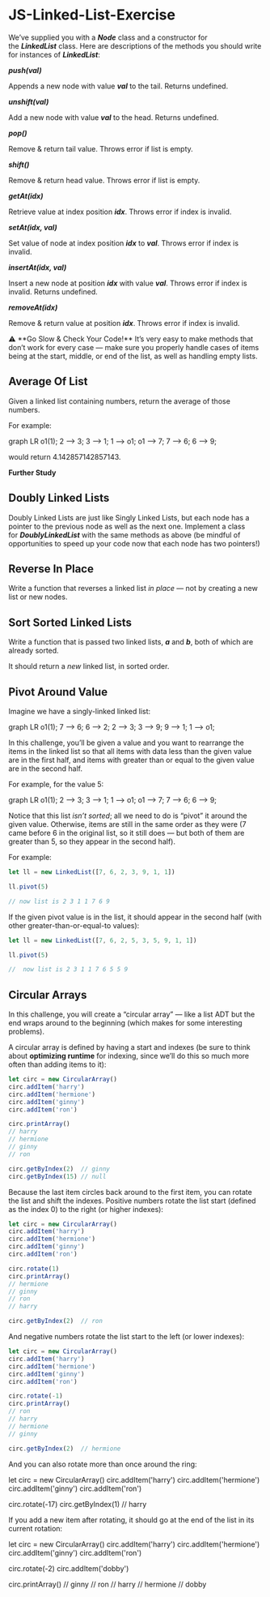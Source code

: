 # JS-Linked-List-Exercise

We’ve supplied you with a ***Node*** class and a constructor for the ***LinkedList*** class. Here are descriptions of the methods you should write for instances of ***LinkedList***:

***push(val)***

Appends a new node with value ***val*** to the tail. Returns undefined.

***unshift(val)***

Add a new node with value ***val*** to the head. Returns undefined.

***pop()***

Remove & return tail value. Throws error if list is empty.

***shift()***

Remove & return head value. Throws error if list is empty.

***getAt(idx)***

Retrieve value at index position ***idx***. Throws error if index is invalid.

***setAt(idx, val)***

Set value of node at index position ***idx*** to ***val***. Throws error if index is invalid.

***insertAt(idx, val)***

Insert a new node at position ***idx*** with value ***val***. Throws error if index is invalid. Returns undefined.

***removeAt(idx)***

Remove & return value at position ***idx***. Throws error if index is invalid.

<aside>
⚠️ **Go Slow & Check Your Code!**
It’s very easy to make methods that don’t work for every case — make sure you properly handle cases of items being at the start, middle, or end of the list, as well as handling empty lists.

</aside>

## **Average Of List**

Given a linked list containing numbers, return the average of those numbers.

For example:

graph LR
	o1(1);
	2 --> 3;
	3 --> 1;
	1 --> o1;
	o1 --> 7;
	7 --> 6;
	6 --> 9;

 would return 4.142857142857143.

**Further Study**

## **Doubly Linked Lists**

Doubly Linked Lists are just like Singly Linked Lists, but each node has a pointer to the previous node as well as the next one. Implement a class for ***DoublyLinkedList*** with the same methods as above (be mindful of opportunities to speed up your code now that each node has two pointers!)

## **Reverse In Place**

Write a function that reverses a linked list *in place* — not by creating a new list or new nodes.

## **Sort Sorted Linked Lists**

Write a function that is passed two linked lists, ***a*** and ***b***, both of which are already sorted.

It should return a *new* linked list, in sorted order.

## **Pivot Around Value**

Imagine we have a singly-linked linked list:

graph LR
	o1(1);
	7 --> 6;
	6 --> 2;
	2 --> 3;
	3 --> 9;
	9 --> 1;
	1 --> o1;

 In this challenge, you’ll be given a value and you want to rearrange the items in the linked list so that all items with data less than the given value are in the first half, and items with greater than or equal to the given value are in the second half.

For example, for the value 5:

graph LR
	o1(1);
	2 --> 3;
	3 --> 1;
	1 --> o1;
	o1 --> 7;
	7 --> 6;
	6 --> 9;

 Notice that this list *isn’t sorted*; all we need to do is “pivot” it around the given value. Otherwise, items are still in the same order as they were (7 came before 6 in the original list, so it still does — but both of them are greater than 5, so they appear in the second half).

For example:

```jsx
let ll = new LinkedList([7, 6, 2, 3, 9, 1, 1])

ll.pivot(5)

// now list is 2 3 1 1 7 6 9
```

If the given pivot value is in the list, it should appear in the second half (with other greater-than-or-equal-to values):

```jsx
let ll = new LinkedList([7, 6, 2, 5, 3, 5, 9, 1, 1])

ll.pivot(5)

//  now list is 2 3 1 1 7 6 5 5 9
```

## **Circular Arrays**

In this challenge, you will create a “circular array” — like a list ADT but the end wraps around to the beginning (which makes for some interesting problems).

A circular array is defined by having a start and indexes (be sure to think about **optimizing runtime** for indexing, since we’ll do this so much more often than adding items to it):

```jsx
let circ = new CircularArray()
circ.addItem('harry')
circ.addItem('hermione')
circ.addItem('ginny')
circ.addItem('ron')

circ.printArray()
// harry
// hermione
// ginny
// ron

circ.getByIndex(2)  // ginny
circ.getByIndex(15) // null
```

Because the last item circles back around to the first item, you can rotate the list and shift the indexes. Positive numbers rotate the list start (defined as the index 0) to the right (or higher indexes):

```jsx
let circ = new CircularArray()
circ.addItem('harry')
circ.addItem('hermione')
circ.addItem('ginny')
circ.addItem('ron')

circ.rotate(1)
circ.printArray()
// hermione
// ginny
// ron
// harry

circ.getByIndex(2)  // ron
```

And negative numbers rotate the list start to the left (or lower indexes):

```jsx
let circ = new CircularArray()
circ.addItem('harry')
circ.addItem('hermione')
circ.addItem('ginny')
circ.addItem('ron')

circ.rotate(-1)
circ.printArray()
// ron
// harry
// hermione
// ginny

circ.getByIndex(2)  // hermione
```

And you can also rotate more than once around the ring:

let circ = new CircularArray()
circ.addItem('harry')
circ.addItem('hermione')
circ.addItem('ginny')
circ.addItem('ron')

circ.rotate(-17)
circ.getByIndex(1)  // harry

If you add a new item after rotating, it should go at the end of the list in its current rotation:

let circ = new CircularArray()
circ.addItem('harry')
circ.addItem('hermione')
circ.addItem('ginny')
circ.addItem('ron')

circ.rotate(-2)
circ.addItem('dobby')

circ.printArray()
// ginny
// ron
// harry
// hermione
// dobby

